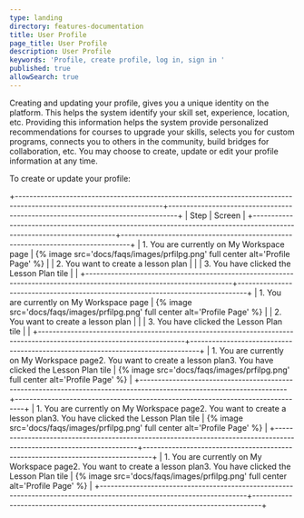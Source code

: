 ```yaml
---
type: landing
directory: features-documentation
title: User Profile
page_title: User Profile
description: User Profile
keywords: 'Profile, create profile, log in, sign in '
published: true
allowSearch: true
---
```


Creating and updating your profile, gives you a unique identity on the platform. This helps the system identify your skill set, experience, location, etc. Providing this information helps the system provide personalized recommendations for courses to upgrade your skills, selects you for custom programs, connects you to others in the community, build bridges for collaboration, etc. You may choose to create, update or edit your profile information at any time.

To create or update your profile:


+----------------------------------------------------------------------------------------------------------------------+--------------------------------------------------------------------------------+
| Step                                                                                                                 | Screen                                                                         |
+----------------------------------------------------------------------------------------------------------------------+--------------------------------------------------------------------------------+
| 1. You are currently on My Workspace page                                                                            | {% image src='docs/faqs/images/prfilpg.png' full center alt='Profile Page' %} |
| 2. You want to create a lesson plan                                                                                  |                                                                                |
| 3. You have clicked the Lesson Plan tile                                                                             |                                                                                |
+----------------------------------------------------------------------------------------------------------------------+--------------------------------------------------------------------------------+
| 1. You are currently on My Workspace page                                                                            | {% image src='docs/faqs/images/prfilpg.png' full center alt='Profile Page' %} |
| 2. You want to create a lesson plan                                                                                  |                                                                                |
| 3. You have clicked the Lesson Plan tile                                                                             |                                                                                |
+----------------------------------------------------------------------------------------------------------------------+--------------------------------------------------------------------------------+
| 1. You are currently on My Workspace page2. You want to create a lesson plan3. You have clicked the Lesson Plan tile | {% image src='docs/faqs/images/prfilpg.png' full center alt='Profile Page' %} |
+----------------------------------------------------------------------------------------------------------------------+--------------------------------------------------------------------------------+
| 1. You are currently on My Workspace page2. You want to create a lesson plan3. You have clicked the Lesson Plan tile | {% image src='docs/faqs/images/prfilpg.png' full center alt='Profile Page' %} |
+----------------------------------------------------------------------------------------------------------------------+--------------------------------------------------------------------------------+
| 1. You are currently on My Workspace page2. You want to create a lesson plan3. You have clicked the Lesson Plan tile | {% image src='docs/faqs/images/prfilpg.png' full center alt='Profile Page' %} |
+----------------------------------------------------------------------------------------------------------------------+--------------------------------------------------------------------------------+
